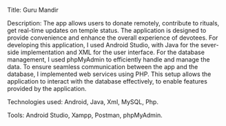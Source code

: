 Title: Guru Mandir

Description: The app allows users to donate remotely, contribute to rituals, get real-time updates on temple status. The application is designed to provide convenience and enhance the overall experience of devotees. For developing this application, I used Android Studio, with Java for the sever-side implementation and XML for the user interface. For the database management, I used phpMyAdmin to efficiently handle and manage the data. To ensure seamless communication between the app and the database, I implemented web services using PHP. This setup allows the application to interact with the database effectively, to enable features provided by the application.

Technologies used: Android, Java, Xml, MySQL, Php.

Tools: Android Studio, Xampp, Postman, phpMyAdmin.
